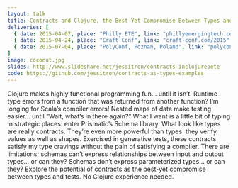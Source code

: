 ```yaml
---
layout: talk
title: Contracts and Clojure, the Best-Yet Compromise Between Types and Tests
deliveries: [
  { date: 2015-04-07, place: "Philly ETE", link: "phillyemergingtech.com" },
  { date: 2015-04-24, place: "Craft Conf", link: "craft-conf.com/2015" },
  { date: 2015-07-04, place: "PolyConf, Poznań, Poland", link: "polyconf.com" }
]
image: coconut.jpg
slides: http://www.slideshare.net/jessitron/contracts-inclojurepete
code: https://github.com/jessitron/contracts-as-types-examples
---
```

Clojure makes highly functional programming fun… until it isn’t. Runtime
type errors from a function that was returned from another function? I’m
longing for Scala’s compiler errors! Nested maps of data make testing
easier… until “Wait, what’s in there again?” What I want is a little bit
of typing in strategic places: enter Prismatic’s Schema library. What
look like types are really contracts. They’re even more powerful than
types: they verify values as well as shapes. Exercised in generative
tests, these contracts satisfy my type cravings without the pain of
satisfying a compiler. There are limitations; schemas can’t express
relationships between input and output types… or can they? Schemas don’t
express parameterized types… or can they? Explore the potential of
contracts as the best-yet compromise between types and tests. No Clojure
experience needed.
